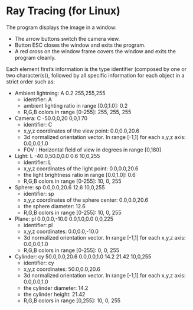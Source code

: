 #  Ray Tracing (for Linux)

The program displays the image in a window:
  * The arrow buttons switch the camera view.
  * Button ESC closes the window and exits the program.
  * A red cross on the window frame covers the window and exits the program cleanly.

Each element first’s information is the type identifier (composed by one or two
character(s)), followed by all specific information for each object in a strict
order such as:
* Ambient lightning: A 0.2 255,255,255
  * identifier: A
  * ambient lighting ratio in range [0.0,1.0]: 0.2
  * R,G,B colors in range [0-255]: 255, 255, 255
* Camera: C -50.0,0,20 0,0,1 70
  * identifier: C
  * x,y,z coordinates of the view point: 0.0,0.0,20.6
  * 3d normalized orientation vector. In range [-1,1] for each x,y,z axis: 0.0,0.0,1.0
  * FOV : Horizontal field of view in degrees in range [0,180]
* Light: L -40.0,50.0,0.0 0.6 10,0,255
  * identifier: L
  * x,y,z coordinates of the light point: 0.0,0.0,20.6
  * the light brightness ratio in range [0.0,1.0]: 0.6
  * R,G,B colors in range [0-255]: 10, 0, 255
* Sphere: sp 0.0,0.0,20.6 12.6 10,0,255
  * identifier: sp
  * x,y,z coordinates of the sphere center: 0.0,0.0,20.6
  * the sphere diameter: 12.6
  * R,G,B colors in range [0-255]: 10, 0, 255
* Plane: pl 0.0,0.0,-10.0 0.0,1.0,0.0 0,0,225
  * identifier: pl
  * x,y,z coordinates: 0.0,0.0,-10.0
  * 3d normalized orientation vector. In range [-1,1] for each x,y,z axis: 0.0,0.0,1.0
  * R,G,B colors in range [0-255]: 0, 0, 255
* Cylinder: cy 50.0,0.0,20.6 0.0,0.0,1.0 14.2 21.42 10,0,255
  * identifier: cy
  * x,y,z coordinates: 50.0,0.0,20.6
  * 3d normalized orientation vector. In range [-1,1] for each x,y,z axis: 0.0,0.0,1.0
  * the cylinder diameter: 14.2
  * the cylinder height: 21.42
  * R,G,B colors in range [0,255]: 10, 0, 255
